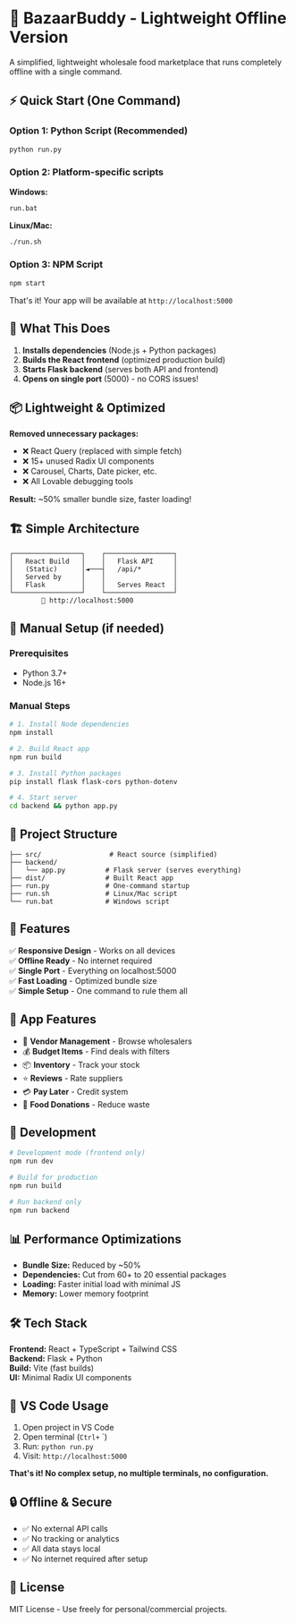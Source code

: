# 🛒 BazaarBuddy - Lightweight Offline Version

A simplified, lightweight wholesale food marketplace that runs completely offline with a single command.

## ⚡ Quick Start (One Command)

### Option 1: Python Script (Recommended)
```bash
python run.py
```

### Option 2: Platform-specific scripts
**Windows:**
```bash
run.bat
```

**Linux/Mac:**
```bash
./run.sh
```

### Option 3: NPM Script
```bash
npm start
```

That's it! Your app will be available at `http://localhost:5000`

## 🎯 What This Does

1. **Installs dependencies** (Node.js + Python packages)
2. **Builds the React frontend** (optimized production build)
3. **Starts Flask backend** (serves both API and frontend)
4. **Opens on single port** (5000) - no CORS issues!

## 📦 Lightweight & Optimized

**Removed unnecessary packages:**
- ❌ React Query (replaced with simple fetch)
- ❌ 15+ unused Radix UI components 
- ❌ Carousel, Charts, Date picker, etc.
- ❌ All Lovable debugging tools

**Result:** ~50% smaller bundle size, faster loading!

## 🏗️ Simple Architecture

```
┌─────────────────┐    ┌─────────────────┐
│   React Build   │    │   Flask API     │
│   (Static)      │◄───┤   /api/*        │
│   Served by     │    │                 │
│   Flask         │    │   Serves React  │
└─────────────────┘    └─────────────────┘
        📍 http://localhost:5000
```

## 🔧 Manual Setup (if needed)

### Prerequisites
- Python 3.7+
- Node.js 16+

### Manual Steps
```bash
# 1. Install Node dependencies
npm install

# 2. Build React app
npm run build

# 3. Install Python packages
pip install flask flask-cors python-dotenv

# 4. Start server
cd backend && python app.py
```

## 📂 Project Structure

```
├── src/                 # React source (simplified)
├── backend/
│   └── app.py          # Flask server (serves everything)
├── dist/               # Built React app
├── run.py              # One-command startup
├── run.sh              # Linux/Mac script
└── run.bat             # Windows script
```

## 🚀 Features

✅ **Responsive Design** - Works on all devices  
✅ **Offline Ready** - No internet required  
✅ **Single Port** - Everything on localhost:5000  
✅ **Fast Loading** - Optimized bundle size  
✅ **Simple Setup** - One command to rule them all  

## 📱 App Features

- 🏪 **Vendor Management** - Browse wholesalers
- 💰 **Budget Items** - Find deals with filters
- 📦 **Inventory** - Track your stock
- ⭐ **Reviews** - Rate suppliers
- 💳 **Pay Later** - Credit system
- 🎁 **Food Donations** - Reduce waste

## 🔧 Development

```bash
# Development mode (frontend only)
npm run dev

# Build for production
npm run build

# Run backend only
npm run backend
```

## 📊 Performance Optimizations

- **Bundle Size:** Reduced by ~50%
- **Dependencies:** Cut from 60+ to 20 essential packages
- **Loading:** Faster initial load with minimal JS
- **Memory:** Lower memory footprint

## 🛠️ Tech Stack

**Frontend:** React + TypeScript + Tailwind CSS  
**Backend:** Flask + Python  
**Build:** Vite (fast builds)  
**UI:** Minimal Radix UI components  

## 🎯 VS Code Usage

1. Open project in VS Code
2. Open terminal (`Ctrl+` `)
3. Run: `python run.py`
4. Visit: `http://localhost:5000`

**That's it! No complex setup, no multiple terminals, no configuration.**

## 🔒 Offline & Secure

- ✅ No external API calls
- ✅ No tracking or analytics
- ✅ All data stays local
- ✅ No internet required after setup

## 📄 License

MIT License - Use freely for personal/commercial projects.
